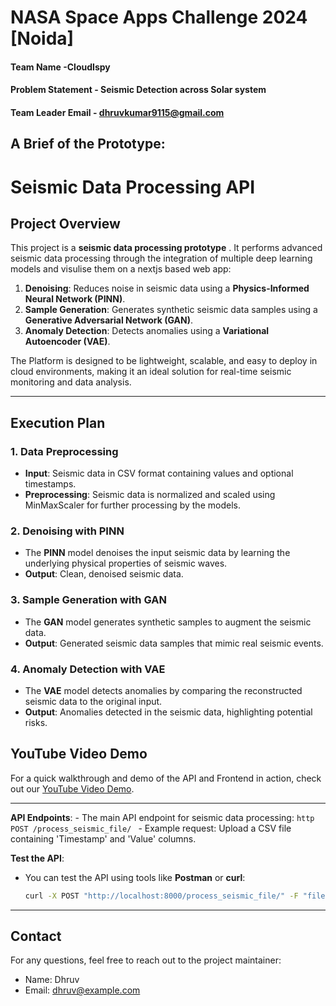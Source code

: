 # NASA Space Apps Challenge 2024 [Noida]

#### Team Name -CloudIspy
#### Problem Statement - Seismic Detection across Solar system
#### Team Leader Email - dhruvkumar9115@gmail.com

## A Brief of the Prototype:
# Seismic Data Processing API

## Project Overview

This project is a **seismic data processing prototype** . It performs advanced seismic data processing through the integration of multiple deep learning models and visulise them on a nextjs based web app:

1. **Denoising**: Reduces noise in seismic data using a **Physics-Informed Neural Network (PINN)**.
2. **Sample Generation**: Generates synthetic seismic data samples using a **Generative Adversarial Network (GAN)**.
3. **Anomaly Detection**: Detects anomalies using a **Variational Autoencoder (VAE)**.

The Platform is designed to be lightweight, scalable, and easy to deploy in cloud environments, making it an ideal solution for real-time seismic monitoring and data analysis.


---

## Execution Plan

### 1. **Data Preprocessing**
   - **Input**: Seismic data in CSV format containing values and optional timestamps.
   - **Preprocessing**: Seismic data is normalized and scaled using MinMaxScaler for further processing by the models.

### 2. **Denoising with PINN**
   - The **PINN** model denoises the input seismic data by learning the underlying physical properties of seismic waves.
   - **Output**: Clean, denoised seismic data.

### 3. **Sample Generation with GAN**
   - The **GAN** model generates synthetic samples to augment the seismic data.
   - **Output**: Generated seismic data samples that mimic real seismic events.

### 4. **Anomaly Detection with VAE**
   - The **VAE** model detects anomalies by comparing the reconstructed seismic data to the original input.
   - **Output**: Anomalies detected in the seismic data, highlighting potential risks.
## YouTube Video Demo

For a quick walkthrough and demo of the API and Frontend in action, check out our [YouTube Video Demo](https://youtu.be/ALaTSZ6iiIM).

---

 **API Endpoints**:
    - The main API endpoint for seismic data processing:
      ```http
      POST /process_seismic_file/
      ```
    - Example request:
      Upload a CSV file containing 'Timestamp' and 'Value' columns.

 **Test the API**:
   - You can test the API using tools like **Postman** or **curl**:
     ```bash
     curl -X POST "http://localhost:8000/process_seismic_file/" -F "file=@seismic_data.csv"
     ```

---


## Contact

For any questions, feel free to reach out to the project maintainer:

- Name: Dhruv
- Email: dhruv@example.com